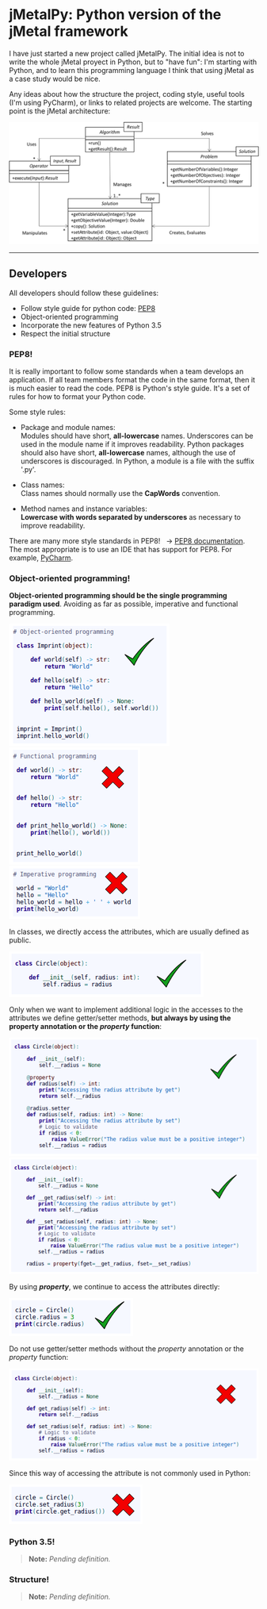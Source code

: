 # jMetalPy: Python version of the jMetal framework

I have just started a new project called jMetalPy. The initial idea is not to write the whole jMetal proyect in Python, but to "have fun": I'm starting with Python, and to learn this programming language I think that using jMetal as a case study would be nice.

Any ideas about how the structure the project, coding style, useful tools (I'm using PyCharm), or links to related projects are welcome. The starting point is the jMetal architecture:

![jMetal architecture](resources/jMetal5UML.png)

---

## Developers

All developers should follow these guidelines:

  - Follow style guide for python code: [PEP8](https://www.python.org/dev/peps/pep-0008)
  - Object-oriented programming
  - Incorporate the new features of Python 3.5
  - Respect the initial structure


### PEP8!

It is really important to follow some standards when a team develops an application. If all team members format the code in the same format, then it is much easier to read the code. PEP8 is Python's style guide. It's a set of rules for how to format your Python code.

Some style rules:

  - Package and module names: <br/>
Modules should have short, **all-lowercase** names. Underscores can be used in the module name if it improves readability. Python packages should also have short, **all-lowercase** names, although the use of underscores is discouraged. In Python, a module is a file with the suffix '.py'.

  - Class names: <br/>
Class names should normally use the **CapWords** convention. 

  - Method names and instance variables: <br/>
**Lowercase with words separated by underscores** as necessary to improve readability. 

There are many more style standards in PEP8! &nbsp; &rarr; [PEP8 documentation](https://www.python.org/dev/peps/pep-0008). </br>
The most appropriate is to use an IDE that has support for PEP8. For example, [PyCharm](https://www.jetbrains.com/pycharm/).

### Object-oriented programming!

**Object-oriented programming should be the single programming paradigm used**. Avoiding as far as possible, imperative and functional programming.

![jMetal architecture](resources/python_poo_programming.png)
![jMetal architecture](resources/python_functional_programming.png)
![jMetal architecture](resources/python_imperative_programming.png)

In classes, we directly access the attributes, which are usually defined as public.

![jMetal architecture](resources/without_getter_setter.png)

Only when we want to implement additional logic in the accesses to the attributes we define getter/setter methods, **but always by using the property annotation or the ***property*** function**:

![jMetal architecture](resources/property_annotation.png)
![jMetal architecture](resources/property_functional.png)

By using ***property***, we continue to access the attributes directly:

![jMetal architecture](resources/good_access.png)

Do not use getter/setter methods without the *property* annotation or the *property* function:

![jMetal architecture](resources/with_getter_setter.png)

Since this way of accessing the attribute is not commonly used in Python:

![jMetal architecture](resources/bad_access.png)

### Python 3.5!

> **Note:** <i>Pending definition.</i>

### Structure!

> **Note:** <i>Pending definition.</i>

